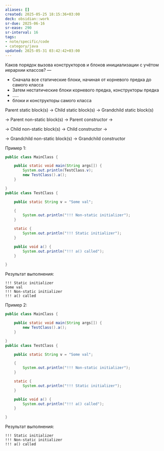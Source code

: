 ```yaml
---
aliases: []
created: 2025-05-25 18:15:36+03:00
deck: obsidian::work
sr-due: 2025-06-16
sr-ease: 290
sr-interval: 16
tags:
- note/specific/code
- category/java
updated: 2025-05-31 03:42:42+03:00
---
```


Каков порядок вызова конструкторов и блоков инициализации с учётом иерархии классов?
—
- Сначала все статические блоки, начиная от корневого предка до самого класса
- Затем нестатические блоки корневого предка, конструкторы предка
- .....
- блоки и конструкторы самого класса

Parent static block(s) → Child static block(s) → Grandchild static block(s)

→ Parent non-static block(s) → Parent constructor →

→ Child non-static block(s) → Child constructor →

→ Grandchild non-static block(s) → Grandchild constructor

Пример 1:
```java
public class MainClass {

    public static void main(String args[]) {
        System.out.println(TestClass.v);
        new TestClass().a();
    }

}
public class TestClass {

    public static String v = "Some val";

    {
        System.out.println("!!! Non-static initializer");
    }

    static {
        System.out.println("!!! Static initializer");
    }

    public void a() {
        System.out.println("!!! a() called");
    }

}
```
Результат выполнения:
```
!!! Static initializer
Some val
!!! Non-static initializer
!!! a() called
```

Пример 2:
```java
public class MainClass {

    public static void main(String args[]) {        
        new TestClass().a();
    }

}
public class TestClass {

    public static String v = "Some val";

    {
        System.out.println("!!! Non-static initializer");
    }

    static {
        System.out.println("!!! Static initializer");
    }

    public void a() {
        System.out.println("!!! a() called");
    }

}
```
Результат выполнения:
```
!!! Static initializer
!!! Non-static initializer
!!! a() called
```